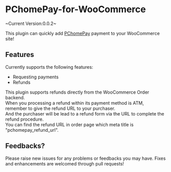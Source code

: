 # PChomePay-for-WooCommerce

~Current Version:0.0.2~

This plugin can quickly add [PChomePay](https://www.pchomepay.com.tw/) payment to your WooCommerce site!

## Features

Currently supports the following features:

* Requesting payments
* Refunds

This plugin supports refunds directly from the WooCommerce Order backend.\
When you processing a refund within its payment method is ATM, remember to give the refund URL to your purchaser.\
And the purchaser will be lead to a refund form via the URL to complete the refund procedure.\
You can find the refund URL in order page which meta title is "pchomepay_refund_url".

## Feedbacks?

Please raise new issues for any problems or feedbacks you may have. Fixes and enhancements are welcomed through pull requests!